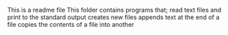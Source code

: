 This is a readme file
This folder contains programs that;
 read text files and print to the standard output
 creates new files
 appends text at the end of a file
 copies the contents of a file into another
